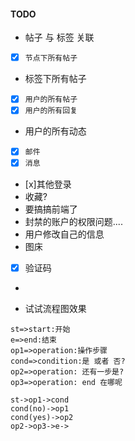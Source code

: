 #### TODO





- 帖子 与 标签 关联
- [x] `节点下所有帖子`
- 标签下所有帖子
- [x] `用户的所有帖子`
- [x] `用户的所有回复`
- 用户的所有动态
- [x] `邮件`
- [x] `消息`
- [x]其他登录
- 收藏?
- 要搞搞前端了
- 封禁的账户的权限问题....
- 用户修改自己的信息
- 图床
- [x] 验证码
- 
    
- 试试流程图效果

```flow
st=>start:开始
e=>end:结束
op1=>operation:操作步骤
cond=>condition:是 或者 否?
op2=>operation: 还有一步是?
op3=>operation: end 在哪呢

st->op1->cond
cond(no)->op1
cond(yes)->op2
op2->op3->e->
```